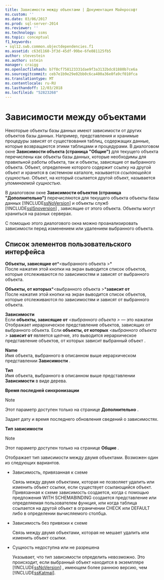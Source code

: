 ```yaml
---
title: Зависимости между объектами | Документация Майкрософт
ms.custom: ''
ms.date: 03/06/2017
ms.prod: sql-server-2014
ms.reviewer: ''
ms.technology: ssms
ms.topic: conceptual
f1_keywords:
- sql12.swb.common.objectdependencies.f1
ms.assetid: c63d1160-3f3d-45df-99be-6fe081125fb5
author: stevestein
ms.author: sstein
manager: craigg
ms.openlocfilehash: b7f0cf758123331dae9f3a3132bdc81880b7ce6a
ms.sourcegitcommit: ceb7e1b9e29e02bb0c6ca400a36e0fa9cf010fca
ms.translationtype: MT
ms.contentlocale: ru-RU
ms.lasthandoff: 12/03/2018
ms.locfileid: "52823268"
---
```

# <a name="object-dependencies"></a>Зависимости между объектами
  Некоторые объекты базы данных имеют зависимости от других объектов базы данных. Например, представления и хранимые процедуры зависят от существования таблиц, содержащих данные, которые возвращаются этими таблицами и процедурами. В диалоговом окне **Зависимости объекта (страница "Общие")** для текущего объекта перечислены как объекты базы данных, которые необходимы для правильной работы объекта, так и объекты, зависящие от выбранного объекта. Объект, определение которого содержит ссылку на другой объект и хранится в системном каталоге, называется *ссылающейся сущностью*. Объект, на который ссылается другой объект, называется *упоминаемой сущностью*.  
  
 В диалоговом окне **Зависимости объектов (страница "Дополнительно")** перечисляются для текущего объекта объекты базы данных [!INCLUDE[ssNoVersion](../../includes/ssnoversion-md.md)] и объекты служб [!INCLUDE[ssISnoversion](../../includes/ssisnoversion-md.md)] , зависящие от этого объекта. Объекты могут храниться на разных серверах.  
  
 С помощью этого диалогового окна можно проанализировать зависимости перед изменением или удалением выбранного объекта.  
  
## <a name="uielement-list"></a>Список элементов пользовательского интерфейса  
 **Объекты, зависящие от***\<выбранного объекта >*  
 После нажатия этой кнопки на экран выводится список объектов, которые отслеживаются по зависимостям и зависят от выбранного объекта.  
  
 **Объекты, от которых***\<выбранного объекта >***зависит от**  
 После нажатия этой кнопки на экран выводится список объектов, которые отслеживаются по зависимостям и зависят от выбранного объекта.  
  
 **Зависимости**  
 Если **объекты, зависящие от**  *\<выбранного объекта >* — это нажатии Отображает иерархическое представление объектов, зависящих от выбранного объекта. Если **объекты, от которых**  *\<выбранного объекта >* **зависит от** является щелчке, это выводится иерархическое представление объектов, от которых зависит выбранный объект .  
  
 **Name**  
 Имя объекта, выбранного в описанном выше иерархическом представлении **Зависимости** .  
  
 **Тип**  
 Имя объекта, выбранного в описанном выше представлении **Зависимости** в виде дерева.  
  
 **Время последней синхронизации**  
 > [!NOTE]  
>  Этот параметр доступен только на странице **Дополнительно** .  
  
 Задает дату и время последнего обновления сведений о зависимостях.  
  
 **Тип зависимости**  
 > [!NOTE]  
>  Этот параметр доступен только на странице **Общие** .  
  
 Отображает тип зависимости между двумя объектами. Возможен один из следующих вариантов.  
  
-   Зависимость, привязанная к схеме  
  
     Связь между двумя объектами, которая не позволяет удалить или изменить объект ссылки, если существует ссылающийся объект. Привязанная к схеме зависимость создается, когда с помощью предложения WITH SCHEMABINDING создается представление или определяемая пользователем функция, или когда таблица ссылается на другой объект в ограничении CHECK или DEFAULT либо в определении вычисляемого столбца.  
  
-   Зависимость без привязки к схеме  
  
     Связь между двумя объектами, которая не мешает удалить или изменить объект ссылки.  
  
-   Сущность недоступна или не разрешена  
  
     Указывает, что тип зависимости определить невозможно. Это происходит, если выбранный объект находится в экземпляре [!INCLUDE[ssNoVersion](../../includes/ssnoversion-md.md)] , имеющем более раннюю версию, чем [!INCLUDE[ssKatmai](../../includes/sskatmai-md.md)].  
  
  
